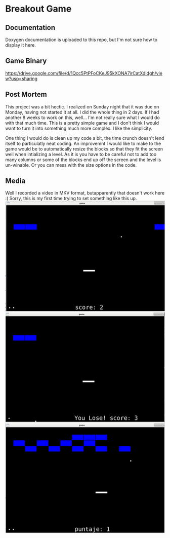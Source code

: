 # Breakout Game

## Documentation

Doxygen documentation is uploaded to this repo, but I'm not sure how to display it here.

## Game Binary

https://drive.google.com/file/d/1Qcc5PtPFoCKeJ95kXONA7irCatXdIdgh/view?usp=sharing

## Post Mortem

This project was a bit hectic.  I realized on Sunday night that it was due on Monday, having not started it at all.  I did the whole thing in 2 days.
If I had another 8 weeks to work on this, well... I'm not really sure what I would do with that much time.  This is a pretty simple game and I don't think I would want to turn it into something much more complex.  I like the simplicity.

One thing I would do is clean up my code a bit, the time crunch doesn't lend itself to particulatly neat coding.  An improvemnt I would like to make to the game would be to automatically resize the blocks so that they fit the screen well when intializing a level.  As it is you have to be careful not to add too many columns or some of the blocks end up off the screen and the level is un-winable.  Or you can mess with the size options in the code.

## Media
Well I recorded a video in MKV format, butapparently that doesn't work here :(
Sorry, this is my first time trying to set something like this up.
<img src="1.PNG">
<img src="2.PNG">
<img src="3.PNG">

